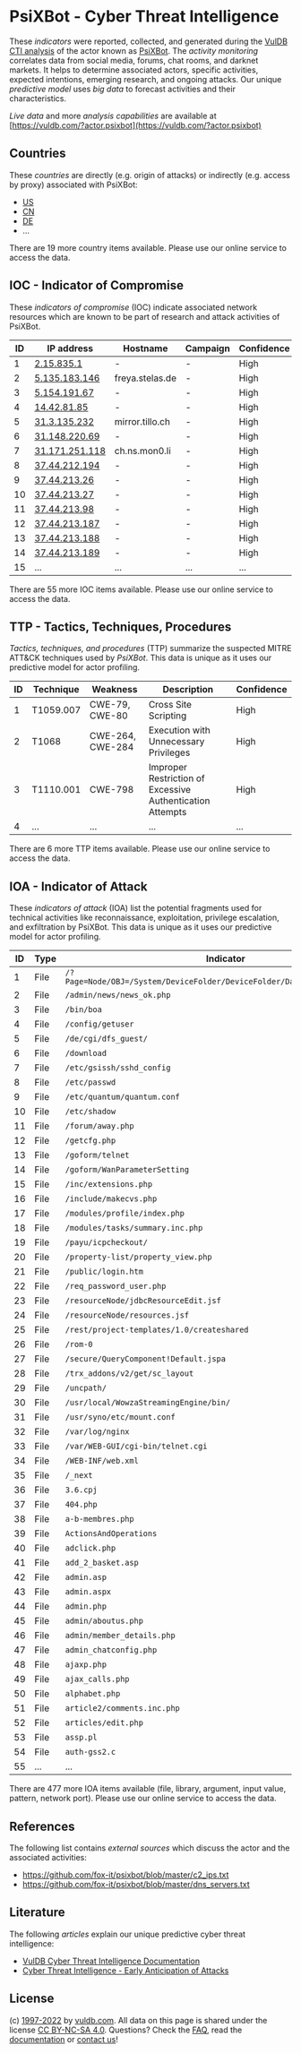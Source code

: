 # PsiXBot - Cyber Threat Intelligence

These _indicators_ were reported, collected, and generated during the [VulDB CTI analysis](https://vuldb.com/?kb.cti) of the actor known as [PsiXBot](https://vuldb.com/?actor.psixbot). The _activity monitoring_ correlates data from social media, forums, chat rooms, and darknet markets. It helps to determine associated actors, specific activities, expected intentions, emerging research, and ongoing attacks. Our unique _predictive model_ uses _big data_ to forecast activities and their characteristics.

_Live data_ and more _analysis capabilities_ are available at [https://vuldb.com/?actor.psixbot](https://vuldb.com/?actor.psixbot)

## Countries

These _countries_ are directly (e.g. origin of attacks) or indirectly (e.g. access by proxy) associated with PsiXBot:

* [US](https://vuldb.com/?country.us)
* [CN](https://vuldb.com/?country.cn)
* [DE](https://vuldb.com/?country.de)
* ...

There are 19 more country items available. Please use our online service to access the data.

## IOC - Indicator of Compromise

These _indicators of compromise_ (IOC) indicate associated network resources which are known to be part of research and attack activities of PsiXBot.

ID | IP address | Hostname | Campaign | Confidence
-- | ---------- | -------- | -------- | ----------
1 | [2.15.835.1](https://vuldb.com/?ip.2.15.835.1) | - | - | High
2 | [5.135.183.146](https://vuldb.com/?ip.5.135.183.146) | freya.stelas.de | - | High
3 | [5.154.191.67](https://vuldb.com/?ip.5.154.191.67) | - | - | High
4 | [14.42.81.85](https://vuldb.com/?ip.14.42.81.85) | - | - | High
5 | [31.3.135.232](https://vuldb.com/?ip.31.3.135.232) | mirror.tillo.ch | - | High
6 | [31.148.220.69](https://vuldb.com/?ip.31.148.220.69) | - | - | High
7 | [31.171.251.118](https://vuldb.com/?ip.31.171.251.118) | ch.ns.mon0.li | - | High
8 | [37.44.212.194](https://vuldb.com/?ip.37.44.212.194) | - | - | High
9 | [37.44.213.26](https://vuldb.com/?ip.37.44.213.26) | - | - | High
10 | [37.44.213.27](https://vuldb.com/?ip.37.44.213.27) | - | - | High
11 | [37.44.213.98](https://vuldb.com/?ip.37.44.213.98) | - | - | High
12 | [37.44.213.187](https://vuldb.com/?ip.37.44.213.187) | - | - | High
13 | [37.44.213.188](https://vuldb.com/?ip.37.44.213.188) | - | - | High
14 | [37.44.213.189](https://vuldb.com/?ip.37.44.213.189) | - | - | High
15 | ... | ... | ... | ...

There are 55 more IOC items available. Please use our online service to access the data.

## TTP - Tactics, Techniques, Procedures

_Tactics, techniques, and procedures_ (TTP) summarize the suspected MITRE ATT&CK techniques used by _PsiXBot_. This data is unique as it uses our predictive model for actor profiling.

ID | Technique | Weakness | Description | Confidence
-- | --------- | -------- | ----------- | ----------
1 | T1059.007 | CWE-79, CWE-80 | Cross Site Scripting | High
2 | T1068 | CWE-264, CWE-284 | Execution with Unnecessary Privileges | High
3 | T1110.001 | CWE-798 | Improper Restriction of Excessive Authentication Attempts | High
4 | ... | ... | ... | ...

There are 6 more TTP items available. Please use our online service to access the data.

## IOA - Indicator of Attack

These _indicators of attack_ (IOA) list the potential fragments used for technical activities like reconnaissance, exploitation, privilege escalation, and exfiltration by PsiXBot. This data is unique as it uses our predictive model for actor profiling.

ID | Type | Indicator | Confidence
-- | ---- | --------- | ----------
1 | File | `/?Page=Node/OBJ=/System/DeviceFolder/DeviceFolder/DateTime/Action=Submit` | High
2 | File | `/admin/news/news_ok.php` | High
3 | File | `/bin/boa` | Medium
4 | File | `/config/getuser` | High
5 | File | `/de/cgi/dfs_guest/` | High
6 | File | `/download` | Medium
7 | File | `/etc/gsissh/sshd_config` | High
8 | File | `/etc/passwd` | Medium
9 | File | `/etc/quantum/quantum.conf` | High
10 | File | `/etc/shadow` | Medium
11 | File | `/forum/away.php` | High
12 | File | `/getcfg.php` | Medium
13 | File | `/goform/telnet` | High
14 | File | `/goform/WanParameterSetting` | High
15 | File | `/inc/extensions.php` | High
16 | File | `/include/makecvs.php` | High
17 | File | `/modules/profile/index.php` | High
18 | File | `/modules/tasks/summary.inc.php` | High
19 | File | `/payu/icpcheckout/` | High
20 | File | `/property-list/property_view.php` | High
21 | File | `/public/login.htm` | High
22 | File | `/req_password_user.php` | High
23 | File | `/resourceNode/jdbcResourceEdit.jsf` | High
24 | File | `/resourceNode/resources.jsf` | High
25 | File | `/rest/project-templates/1.0/createshared` | High
26 | File | `/rom-0` | Low
27 | File | `/secure/QueryComponent!Default.jspa` | High
28 | File | `/trx_addons/v2/get/sc_layout` | High
29 | File | `/uncpath/` | Medium
30 | File | `/usr/local/WowzaStreamingEngine/bin/` | High
31 | File | `/usr/syno/etc/mount.conf` | High
32 | File | `/var/log/nginx` | High
33 | File | `/var/WEB-GUI/cgi-bin/telnet.cgi` | High
34 | File | `/WEB-INF/web.xml` | High
35 | File | `/_next` | Low
36 | File | `3.6.cpj` | Low
37 | File | `404.php` | Low
38 | File | `a-b-membres.php` | High
39 | File | `ActionsAndOperations` | High
40 | File | `adclick.php` | Medium
41 | File | `add_2_basket.asp` | High
42 | File | `admin.asp` | Medium
43 | File | `admin.aspx` | Medium
44 | File | `admin.php` | Medium
45 | File | `admin/aboutus.php` | High
46 | File | `admin/member_details.php` | High
47 | File | `admin_chatconfig.php` | High
48 | File | `ajaxp.php` | Medium
49 | File | `ajax_calls.php` | High
50 | File | `alphabet.php` | Medium
51 | File | `article2/comments.inc.php` | High
52 | File | `articles/edit.php` | High
53 | File | `assp.pl` | Low
54 | File | `auth-gss2.c` | Medium
55 | ... | ... | ...

There are 477 more IOA items available (file, library, argument, input value, pattern, network port). Please use our online service to access the data.

## References

The following list contains _external sources_ which discuss the actor and the associated activities:

* https://github.com/fox-it/psixbot/blob/master/c2_ips.txt
* https://github.com/fox-it/psixbot/blob/master/dns_servers.txt

## Literature

The following _articles_ explain our unique predictive cyber threat intelligence:

* [VulDB Cyber Threat Intelligence Documentation](https://vuldb.com/?kb.cti)
* [Cyber Threat Intelligence - Early Anticipation of Attacks](https://www.scip.ch/en/?labs.20201022)

## License

(c) [1997-2022](https://vuldb.com/?kb.changelog) by [vuldb.com](https://vuldb.com/?kb.about). All data on this page is shared under the license [CC BY-NC-SA 4.0](https://creativecommons.org/licenses/by-nc-sa/4.0/). Questions? Check the [FAQ](https://vuldb.com/?kb.faq), read the [documentation](https://vuldb.com/?kb) or [contact us](https://vuldb.com/?contact)!
